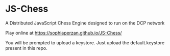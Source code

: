 # JS-Chess

A Distributed JavaScript Chess Engine designed to run on the DCP network

Play online at <https://sophiaperzan.github.io/JS-Chess/>

You will be prompted to upload a keystore. Just upload the default.keystore present in this repo.
